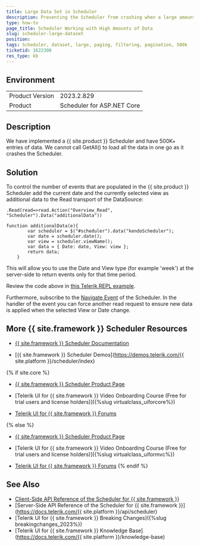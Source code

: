 ```yaml
---
title: Large Data Set in Scheduler
description: Preventing the Scheduler from crashing when a large amount of events is present.
type: how-to
page_title: Scheduler Working with High Amounts of Data
slug: scheduler-large-dataset
position: 
tags: Scheduler, dataset, large, paging, filtering, pagination, 500k
ticketid: 1622308
res_type: kb
---
```


## Environment
<table>
    <tbody>
        <tr>
            <td>Product Version</td>
            <td>2023.2.829</td>
        </tr>
        <tr>
            <td>Product</td>
            <td>Scheduler for ASP.NET Core</td>
        </tr>
    </tbody>
</table>


## Description
We have implemented a {{ site.product }} Scheduler and have 500K+ entries of data. We cannot call GetAll() to load all the data in one go as it crashes the Scheduler.

## Solution
To control the number of events that are populated in the {{ site.product }} Scheduler add the current date and the currently selected view as additional data to the Read transport of the DataSource:

```
.Read(read=>read.Action("Overview_Read", "Scheduler").Data("additionalData"))
```
```
function additionalData(e){
        var scheduler = $("#scheduler").data("kendoScheduler");
        var date = scheduler.date();
        var view = scheduler.viewName();
        var data = { Date: date, View: view };
        return data;
    }
```
This will allow you to use the Date and View type (for example 'week') at the server-side to return events only for that time period.

Review the code above in [this Telerik REPL example](https://netcorerepl.telerik.com/cnuXkplF02JV6BYJ06).

Furthermore,  subscribe to the [Navigate Event](https://docs.telerik.com/kendo-ui/api/javascript/ui/scheduler/events/navigate) of the Scheduler. In the handler of the event you can force another read request to ensure new data is applied when the selected View or Date change.

## More {{ site.framework }} Scheduler Resources

* [{{ site.framework }} Scheduler Documentation](/html-helpers/scheduling/scheduler/overview)

* [{{ site.framework }} Scheduler Demos](https://demos.telerik.com/{{ site.platform }}/scheduler/index)

{% if site.core %}
* [{{ site.framework }} Scheduler Product Page](https://www.telerik.com/aspnet-core-ui/scheduler)

* [Telerik UI for {{ site.framework }} Video Onboarding Course (Free for trial users and license holders)]({%slug virtualclass_uiforcore%})

* [Telerik UI for {{ site.framework }} Forums](https://www.telerik.com/forums/aspnet-core-ui)

{% else %}
* [{{ site.framework }} Scheduler Product Page](https://www.telerik.com/aspnet-mvc/scheduler)

* [Telerik UI for {{ site.framework }} Video Onboarding Course (Free for trial users and license holders)]({%slug virtualclass_uiformvc%})

* [Telerik UI for {{ site.framework }} Forums](https://www.telerik.com/forums/aspnet-mvc)
{% endif %}

## See Also
* [Client-Side API Reference of the Scheduler for {{ site.framework }}](https://docs.telerik.com/kendo-ui/api/javascript/ui/scheduler)
* [Server-Side API Reference of the Scheduler for {{ site.framework }}](https://docs.telerik.com/{{ site.platform }}/api/scheduler)
* [Telerik UI for {{ site.framework }} Breaking Changes]({%slug breakingchanges_2023%})
* [Telerik UI for {{ site.framework }} Knowledge Base](https://docs.telerik.com/{{ site.platform }}/knowledge-base)